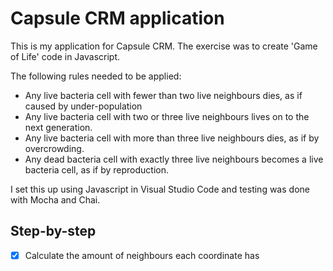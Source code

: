 # Capsule CRM application 
This is my application for Capsule CRM. The exercise was to create 'Game of Life' code in Javascript. 

The following rules needed to be applied:
* Any live bacteria cell with fewer than two live neighbours dies, as if caused by under-population
* Any live bacteria cell with two or three live neighbours lives on to the next generation.
* Any live bacteria cell with more than three live neighbours dies, as if by overcrowding.
* Any dead bacteria cell with exactly three live neighbours becomes a live bacteria cell, as if by reproduction.

I set this up using Javascript in Visual Studio Code and testing was done with Mocha and Chai.

## Step-by-step
- [x] Calculate the amount of neighbours each coordinate has

